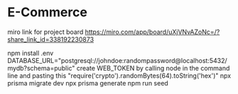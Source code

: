 # E-Commerce

miro link for project board
https://miro.com/app/board/uXjVNvAZoNc=/?share_link_id=338192230873

npm install
.env
DATABASE_URL="postgresql://johndoe:randompassword@localhost:5432/mydb?schema=public"
create WEB_TOKEN by calling node in the command line and pasting this "require('crypto').randomBytes(64).toString('hex')"
npx prisma migrate dev
npx prisma generate
npm run seed
